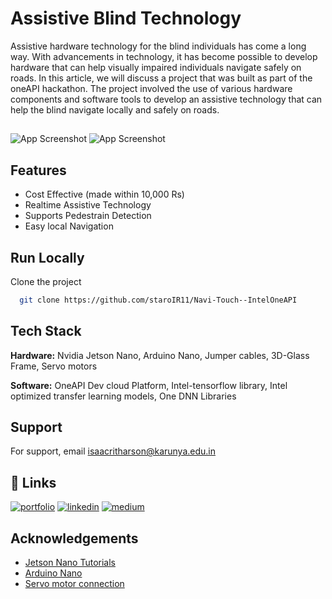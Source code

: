 
# Assistive Blind Technology
Assistive hardware technology for the blind individuals has come a long way. With advancements in technology, it has become possible to develop hardware that can help visually impaired individuals navigate safely on roads. In this article, we will discuss a project that was built as part of the oneAPI hackathon. The project involved the use of various hardware components and software tools to develop an assistive technology that can help the blind navigate locally and safely on roads.
## 

![App Screenshot](https://miro.medium.com/v2/resize:fit:720/format:webp/0*NJgFCiouEU853mXd.png)
![App Screenshot](https://miro.medium.com/v2/resize:fit:640/1*Z75eivscar51Ebi1RTbeXA.gif)



 
## Features

- Cost Effective (made within 10,000 Rs)
- Realtime Assistive Technology
- Supports Pedestrain Detection
- Easy local Navigation


## Run Locally

Clone the project

```bash
  git clone https://github.com/staroIR11/Navi-Touch--IntelOneAPI
```





## Tech Stack

**Hardware:** Nvidia Jetson Nano, Arduino Nano, Jumper cables, 3D-Glass Frame, Servo motors

**Software:** OneAPI Dev cloud Platform, Intel-tensorflow library, Intel optimized transfer learning models, One DNN Libraries


## Support

For support, email isaacritharson@karunya.edu.in 

## 🔗 Links
[![portfolio](https://img.shields.io/badge/my_portfolio-000?style=for-the-badge&logo=ko-fi&logoColor=white)](https://katherineoelsner.com/)
[![linkedin](https://img.shields.io/badge/linkedin-0A66C2?style=for-the-badge&logo=linkedin&logoColor=white)](https://www.linkedin.com/in/isaac-ritharson-36924b209/)
[![medium](https://img.shields.io/badge/-link%20to%20medium-black)](https://medium.com/@isaacritharson/revolutionizing-blind-navigation-with-oneapi-e621b8cad0bf)


## Acknowledgements

 - [Jetson Nano Tutorials](https://developer.nvidia.com/embedded/learn/get-started-jetson-nano-devkit#write)
 - [Arduino Nano](https://store.arduino.cc/products/arduino-nano)
 - [Servo motor connection](https://docs.arduino.cc/learn/electronics/servo-motors)

